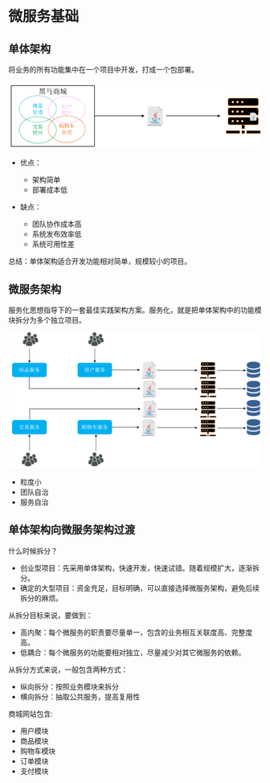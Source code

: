 # 微服务基础

## 单体架构

将业务的所有功能集中在一个项目中开发，打成一个包部署。

![alt text](微服务基础/单体架构.png)

- 优点：
    - 架构简单
    - 部署成本低

- 缺点：
    - 团队协作成本高
    - 系统发布效率低
    - 系统可用性差

总结：单体架构适合开发功能相对简单，规模较小的项目。

## 微服务架构

服务化思想指导下的一套最佳实践架构方案。服务化，就是把单体架构中的功能模块拆分为多个独立项目。

![alt text](微服务基础/微服务架构.png)

- 粒度小
- 团队自治
- 服务自治

## 单体架构向微服务架构过渡

什么时候拆分？

- 创业型项目：先采用单体架构，快速开发，快速试错。随着规模扩大，逐渐拆分。
- 确定的大型项目：资金充足，目标明确，可以直接选择微服务架构，避免后续拆分的麻烦。

从拆分目标来说，要做到：

- 高内聚：每个微服务的职责要尽量单一，包含的业务相互关联度高、完整度高。
- 低耦合：每个微服务的功能要相对独立，尽量减少对其它微服务的依赖。

从拆分方式来说，一般包含两种方式：

- 纵向拆分：按照业务模块来拆分
- 横向拆分：抽取公共服务，提高复用性



商城网站包含:

- 用户模块
- 商品模块
- 购物车模块
- 订单模块
- 支付模块
